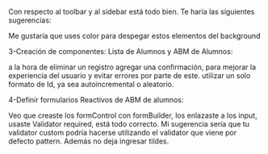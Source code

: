 
Con respecto al toolbar y al sidebar está todo bien. Te haría las siguientes sugerencias:

Me gustaría que uses color para despegar estos elementos del background


3-Creación de componentes: Lista de Alumnos y ABM de Alumnos:


 a la hora de eliminar un registro agregar una confirmación, para mejorar la experiencia del usuario y evitar errores por parte de este.
utilizar un solo formato de Id, ya sea autoincremental o aleatorio.


4-Definir formularios Reactivos de ABM de alumnos:

Veo que creaste los formControl con formBuilder, los enlazaste a los input, usaste Validator required, está todo correcto. Mi sugerencia sería que tu validator custom podría hacerse utilizando el validator que viene por defecto pattern. Además no deja ingresar tildes. 

